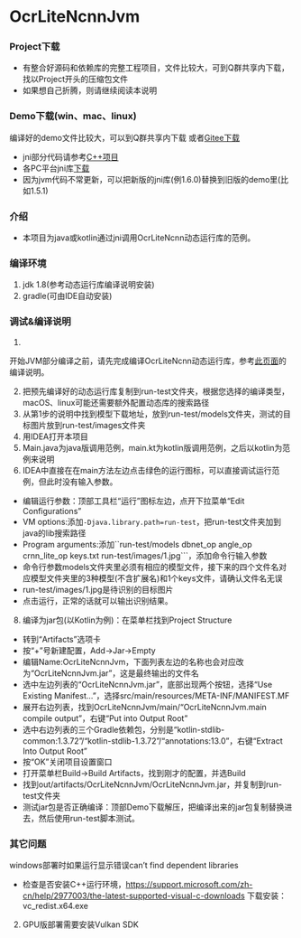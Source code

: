 # OcrLiteNcnnJvm

### Project下载

* 有整合好源码和依赖库的完整工程项目，文件比较大，可到Q群共享内下载，找以Project开头的压缩包文件
* 如果想自己折腾，则请继续阅读本说明

### Demo下载(win、mac、linux)

编译好的demo文件比较大，可以到Q群共享内下载 或者[Gitee下载](https://gitee.com/benjaminwan/ocr-lite-ncnn-jvm/releases)

* jni部分代码请参考[C++项目](https://github.com/benjaminwan/OcrLiteNcnn)
* 各PC平台jni库[下载](https://github.com/benjaminwan/OcrLiteNcnn/releases)
* 因为jvm代码不常更新，可以把新版的jni库(例1.6.0)替换到旧版的demo里(比如1.5.1)

### 介绍

* 本项目为java或kotlin通过jni调用OcrLiteNcnn动态运行库的范例。

### 编译环境

1. jdk 1.8(参考动态运行库编译说明安装)
2. gradle(可由IDE自动安装)

### 调试&编译说明

1.

开始JVM部分编译之前，请先完成编译OcrLiteNcnn动态运行库，参考[此页面](https://github.com/ouyanghuiyu/chineseocr_lite/tree/onnx/pc_projects/OcrLiteNcnn)的编译说明。

2. 把预先编译好的动态运行库复制到run-test文件夹，根据您选择的编译类型，macOS、linux可能还需要额外配置动态库的搜索路径
3. 从第1步的说明中找到模型下载地址，放到run-test/models文件夹，测试的目标图片放到run-test/images文件夹
4. 用IDEA打开本项目
5. Main.java为java版调用范例，main.kt为kotlin版调用范例，之后以kotlin为范例来说明
6. IDEA中直接在在main方法左边点击绿色的运行图标，可以直接调试运行范例，但此时没有输入参数。

* 编辑运行参数：顶部工具栏“运行”图标左边，点开下拉菜单“Edit Configurations”
* VM options:添加```-Djava.library.path=run-test```，把run-test文件夹加到java的lib搜索路径
* Program arguments:添加``run-test/models dbnet_op angle_op crnn_lite_op keys.txt run-test/images/1.jpg```，添加命令行输入参数
* 命令行参数models文件夹里必须有相应的模型文件，接下来的四个文件名对应模型文件夹里的3种模型(不含扩展名)和1个keys文件，请确认文件名无误
* run-test/images/1.jpg是待识别的目标图片
* 点击运行，正常的话就可以输出识别结果。

8. 编译为jar包(以Kotlin为例)：在菜单栏找到Project Structure

* 转到“Artifacts”选项卡
* 按“+”号新建配置，Add->Jar->Empty
* 编辑Name:OcrLiteNcnnJvm，下面列表左边的名称也会对应改为“OcrLiteNcnnJvm.jar”，这是最终输出的文件名
* 选中左边列表的“OcrLiteNcnnJvm.jar”，底部出现两个按钮，选择“Use Existing Manifest...”，选择src/main/resources/META-INF/MANIFEST.MF
* 展开右边列表，找到OcrLiteNcnnJvm/main/“OcrLiteNcnnJvm.main compile output”，右键“Put into Output Root”
* 选中右边列表的三个Gradle依赖包，分别是“kotlin-stdlib-common:1.3.72”/“kotlin-stdlib-1.3.72”/“annotations:13.0”，右键“Extract Into Output
  Root”
* 按“OK”关闭项目设置窗口
* 打开菜单栏Build->Build Artifacts，找到刚才的配置，并选Build
* 找到out/artifacts/OcrLiteNcnnJvm/OcrLiteNcnnJvm.jar，并复制到run-test文件夹
* 测试jar包是否正确编译：顶部Demo下载解压，把编译出来的jar包复制替换进去，然后使用run-test脚本测试。

### 其它问题

windows部署时如果运行显示错误can’t find dependent libraries

* 检查是否安装C++运行环境，https://support.microsoft.com/zh-cn/help/2977003/the-latest-supported-visual-c-downloads
  下载安装：vc_redist.x64.exe

2. GPU版部署需要安装Vulkan SDK
